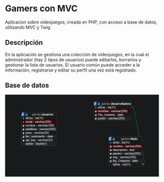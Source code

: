 <h1>Gamers con MVC</h1>

Aplicacíon sobre videojuegos, creada en PHP, con acceso a base de datos, utilizando MVC y Twig. 

<h2>Descripción</h2>

<p>En la aplicación se gestiona una colección de videojuegos, en la cual el administrador (hay 2 tipos de usuarios) puede editarlos, borrarlos
y gestionar la lista de usuarios.
El usuario común puede acceder a la información, registrarse y editar su perfil una vez está registrado.</p>

<h2>Base de datos</h2>

![atributos](https://github.com/alvarolopezgarcia1/phpMVC/blob/master/BD/bd.PNG)

